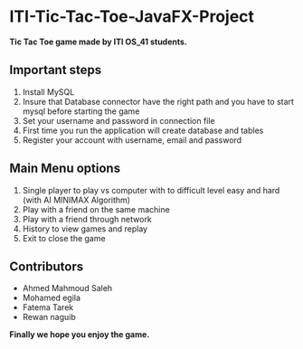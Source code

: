 # ITI-Tic-Tac-Toe-JavaFX-Project

**Tic Tac Toe game made by ITI OS_41 students.**

## Important steps
1. Install MySQL
2. Insure that Database connector have the right path and you have to start mysql before starting the game
3. Set your username and password in connection file
4. First time you run the application will create database and tables
5. Register your account with username, email and password

## Main Menu options
1. Single player to play vs computer with to difficult level easy and hard (with AI MINIMAX Algorithm)
2. Play with a friend on the same machine
3. Play  with a friend through network
4. History to view games and replay
5. Exit to close the game

## Contributors

* Ahmed Mahmoud Saleh
* Mohamed egila
* Fatema Tarek
* Rewan naguib

**Finally we hope you enjoy the game.**
